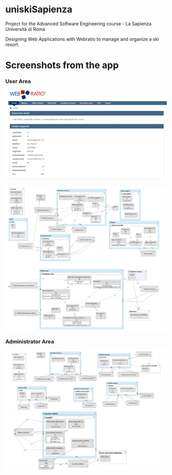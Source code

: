 # uniskiSapienza

Project for the Advanced Software Engineering course - La Sapienza Università di Roma

Designing Web Applications with Webratio to manage and organize a ski resort. 

<h1>Screenshots from the app</h1>
<h3>User Area</h3>

![alt text](https://github.com/andreamagnante/uniskiSapienza/blob/master/examplePhotos/Screenshot%20from%202020-03-19%2017-45-14.png)

![alt text](https://github.com/andreamagnante/uniskiSapienza/blob/master/examplePhotos/Screenshot%20from%202020-03-19%2017-47-12.png)

<h3>Administrator Area</h3>

![alt text](https://github.com/andreamagnante/uniskiSapienza/blob/master/examplePhotos/Screenshot%20from%202020-03-19%2017-48-45.png)
